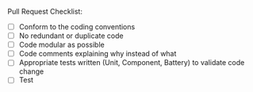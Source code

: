 Pull Request Checklist:


- [ ] Conform to the coding conventions
- [ ] No redundant or duplicate code
- [ ] Code modular as possible
- [ ] Code comments explaining why instead of what
- [ ] Appropriate tests written (Unit, Component, Battery) to validate code change
- [ ] Test